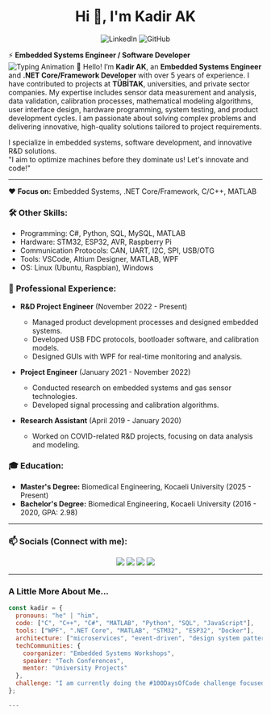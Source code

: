 <!-- ********************************************************************* -->


<h1 align="center">Hi 👋, I'm Kadir AK</h1>
<p align="center">  <img src="https://img.shields.io/badge/LinkedIn-0077B5?style=for-the-badge&logo=linkedin&logoColor=white" alt="LinkedIn" />  <img src="https://img.shields.io/badge/GitHub-100000?style=for-the-badge&logo=github&logoColor=white" alt="GitHub" />

⚡ **Embedded Systems Engineer / Software Developer**  
  <img src="https://readme-typing-svg.herokuapp.com?font=Fira+Code&size=22&pause=1000&color=F75C7E&center=true&vCenter=true&width=435&lines=Problem+Solver;Embedded+Systems+Engineer;Software+Developer;Tech+Enthusiast" alt="Typing Animation" />
👋 Hello! I’m **Kadir AK**, an **Embedded Systems Engineer** and **.NET Core/Framework Developer** with over 5 years of experience. I have contributed to projects at **TÜBİTAK**, universities, and private sector companies. My expertise includes sensor data measurement and analysis, data validation, calibration processes, mathematical modeling algorithms, user interface design, hardware programming, system testing, and product development cycles. I am passionate about solving complex problems and delivering innovative, high-quality solutions tailored to project requirements.

I specialize in embedded systems, software development, and innovative R&D solutions.  
"I aim to optimize machines before they dominate us! Let's innovate and code!"  

---
❤️ **Focus on:** Embedded Systems, .NET Core/Framework, C/C++, MATLAB  

### 🛠️ **Other Skills:**
- Programming: C#, Python, SQL, MySQL, MATLAB  
- Hardware: STM32, ESP32, AVR, Raspberry Pi  
- Communication Protocols: CAN, UART, I2C, SPI, USB/OTG  
- Tools: VSCode, Altium Designer, MATLAB, WPF  
- OS: Linux (Ubuntu, Raspbian), Windows  

### 💼 **Professional Experience:**
- **R&D Project Engineer** (November 2022 - Present)  
  - Managed product development processes and designed embedded systems.  
  - Developed USB FDC protocols, bootloader software, and calibration models.  
  - Designed GUIs with WPF for real-time monitoring and analysis.  

- **Project Engineer** (January 2021 - November 2022)  
  - Conducted research on embedded systems and gas sensor technologies.  
  - Developed signal processing and calibration algorithms.  

- **Research Assistant** (April 2019 - January 2020)  
  - Worked on COVID-related R&D projects, focusing on data analysis and modeling.  

### 🎓 **Education:**
- **Master's Degree:** Biomedical Engineering, Kocaeli University (2025 - Present)  
- **Bachelor's Degree:** Biomedical Engineering, Kocaeli University (2016 - 2020, GPA: 2.98)  

---

<h3 align="left">📫 Socials (Connect with me):</h3>
<p align="center">
  <a href="mailto:kadir.akx@gmail.com"><img src="https://img.shields.io/badge/-Email-D14836?style=for-the-badge&logo=gmail&logoColor=white" /></a>
  <a href="https://linkedin.com/in/kadir1ak"><img src="https://img.shields.io/badge/-LinkedIn-0077B5?style=for-the-badge&logo=linkedin&logoColor=white" /></a>
  <a href="https://github.com/kadir1ak"><img src="https://img.shields.io/badge/-GitHub-333333?style=for-the-badge&logo=github&logoColor=white" /></a>
  <a href="https://instagram.com/kadir1ak"><img src="https://img.shields.io/badge/-Instagram-E4405F?style=for-the-badge&logo=instagram&logoColor=white" /></a>
</p>

---

### A Little More About Me...

```javascript
const kadir = {
  pronouns: "he" | "him",
  code: ["C", "C++", "C#", "MATLAB", "Python", "SQL", "JavaScript"],
  tools: ["WPF", ".NET Core", "MATLAB", "STM32", "ESP32", "Docker"],
  architecture: ["microservices", "event-driven", "design system pattern"],
  techCommunities: {
    coorganizer: "Embedded Systems Workshops",
    speaker: "Tech Conferences",
    mentor: "University Projects"
  },
  challenge: "I am currently doing the #100DaysOfCode challenge focused on C# wpf"
};

---
